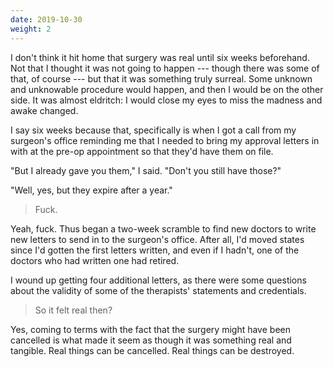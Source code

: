 ```yaml
---
date: 2019-10-30
weight: 2
---
```


I don't think it hit home that surgery was real until six weeks beforehand. Not that I thought it was not going to happen --- though there was some of that, of course --- but that it was something truly surreal. Some unknown and unknowable procedure would happen, and then I would be on the other side. It was almost eldritch: I would close my eyes to miss the madness and awake changed.

I say six weeks because that, specifically is when I got a call from my surgeon's office reminding me that I needed to bring my approval letters in with at the pre-op appointment so that they'd have them on file.

"But I already gave you them," I said. "Don't you still have those?"

"Well, yes, but they expire after a year."

> Fuck.

Yeah, fuck. Thus began a two-week scramble to find new doctors to write new letters to send in to the surgeon's office. After all, I'd moved states since I'd gotten the first letters written, and even if I hadn't, one of the doctors who had written one had retired.

I wound up getting four additional letters, as there were some questions about the validity of some of the therapists' statements and credentials.

> So it felt real then?

Yes, coming to terms with the fact that the surgery might have been cancelled is what made it seem as though it was something real and tangible. Real things can be cancelled. Real things can be destroyed.
